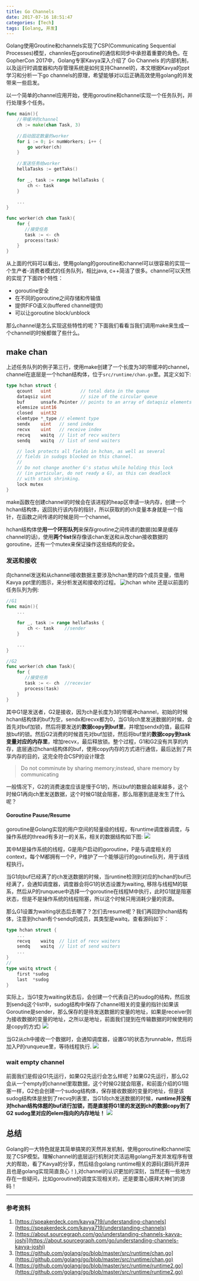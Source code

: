 ```yaml
---
title: Go Channels
date: 2017-07-16 18:51:47
categories: [Tech]
tags: [Golang, 并发]
---
```

Golang使用Groutine和channels实现了CSP(Communicating Sequential Processes)模型，channles在goroutine的通信和同步中承担着重要的角色。在GopherCon 2017中，Golang专家Kavya深入介绍了 Go Channels 的内部机制，以及运行时调度器和内存管理系统是如何支持Channel的，本文根据Kavya的ppt学习和分析一下go channels的原理，希望能够对以后正确高效使用golang的并发带来一些启发。

<!--more -->

以一个简单的channel应用开始，使用goroutine和channel实现一个任务队列，并行处理多个任务。
```Go
func main(){
    //带缓冲的channel
    ch := make(chan Task, 3)
    
    //启动固定数量的worker
    for i := 0; i< numWorkers; i++ {
        go worker(ch)
    }
    
    //发送任务给worker
    hellaTasks := getTaks()
    
    for _, task := range hellaTasks {
        ch <- task
    }
    
    ...
}

func worker(ch chan Task){
    for {
       //接受任务
       task := <- ch
       process(task)
    }
}
```
从上面的代码可以看出，使用golang的goroutine和channel可以很容易的实现一个生产者-消费者模式的任务队列，相比java, c++简洁了很多。channel可以天然的实现了下面四个特性：
- goroutine安全
- 在不同的goroutine之间存储和传输值
- 提供FIFO语义(buffered channel提供)
- 可以让goroutine block/unblock

那么channel是怎么实现这些特性的呢？下面我们看看当我们调用make来生成一个channel的时候都做了些什么。


## make chan
上述任务队列的例子第三行，使用make创建了一个长度为3的带缓冲的channel，channel在底层是一个hchan结构体，位于`src/runtime/chan.go`里。其定义如下:
```Go
type hchan struct {
    qcount   uint           // total data in the queue
    dataqsiz uint           // size of the circular queue
    buf      unsafe.Pointer // points to an array of dataqsiz elements
    elemsize uint16
    closed   uint32
    elemtype *_type // element type
    sendx    uint   // send index
    recvx    uint   // receive index
    recvq    waitq  // list of recv waiters
    sendq    waitq  // list of send waiters

    // lock protects all fields in hchan, as well as several
    // fields in sudogs blocked on this channel.
    //
    // Do not change another G's status while holding this lock
    // (in particular, do not ready a G), as this can deadlock
    // with stack shrinking.
    lock mutex
}
```
make函数在创建channel的时候会在该进程的heap区申请一块内存，创建一个hchan结构体，返回执行该内存的指针，所以获取的的ch变量本身就是一个指针，在函数之间传递的时候是同一个channel。

hchan结构体使**用一个环形队列**来保存groutine之间传递的数据(如果是缓存channel的话)，使用**两个list**保存像该chan发送和从改chan接收数据的goroutine，还有一个mutex来保证操作这些结构的安全。

### 发送和接收
向channel发送和从channel接收数据主要涉及hchan里的四个成员变量，借用Kavya ppt里的图示，来分析发送和接收的过程。
![hchan white ](http://7sbpmg.com1.z0.glb.clouddn.com/blog/images/hchan_white_gif.gif?imageView/0/w/600/)
还是以前面的任务队列为例:
```Go
//G1
func main(){
    ...
    
    for _, task := range hellaTasks {
        ch <- task    //sender
    }
    
    ...
}

//G2
func worker(ch chan Task){
    for {
       //接受任务
       task := <- ch  //recevier
       process(task)
    }
}
```
其中G1是发送者，G2是接收，因为ch是长度为3的带缓冲channel，初始的时候hchan结构体的buf为空，sendx和recvx都为0，当G1向ch里发送数据的时候，会首先对buf加锁，然后将要发送的**数据copy到buf里**，并增加sendx的值，最后释放buf的锁。然后G2消费的时候首先对buf加锁，然后将buf里的**数据copy到task变量对应的内存里**，增加recvx，最后释放锁。整个过程，G1和G2没有共享的内存，底层通过hchan结构体的buf，使用copy内存的方式进行通信，最后达到了共享内存的目的，这完全符合CSP的设计理念
> Do not comminute by sharing memory;instead, share memory by communicating

一般情况下，G2的消费速度应该是慢于G1的，所以buf的数据会越来越多，这个时候G1再向ch里发送数据，这个时候G1就会阻塞，那么阻塞到底是发生了什么呢？

#### Goroutine Pause/Resume
goroutine是Golang实现的用户空间的轻量级的线程，有runtime调度器调度，与操作系统的thread有多对一的关系，相关的数据结构如下图:
![](http://7sbpmg.com1.z0.glb.clouddn.com/blog/images/schedule.png?imageView/0/w/600/) 

其中M是操作系统的线程，G是用户启动的goroutine，P是与调度相关的context，每个M都拥有一个P，P维护了一个能够运行的goutine队列，用于该线程执行。

当G1向buf已经满了的ch发送数据的时候，当runtine检测到对应的hchan的buf已经满了，会通知调度器，调度器会将G1的状态设置为waiting, 移除与线程M的联系，然后从P的runqueue中选择一个goroutine在线程M中执行，此时G1就是阻塞状态，但是不是操作系统的线程阻塞，所以这个时候只用消耗少量的资源。

那么G1设置为waiting状态后去哪了？怎们去resume呢？我们再回到hchan结构体，注意到hchan有个sendq的成员，其类型是waitq，查看源码如下：
```Go
type hchan struct {
    ...
    recvq    waitq  // list of recv waiters
    sendq    waitq  // list of send waiters
    ...
}
//
type waitq struct {
    first *sudog
    last  *sudog
}
 ```

 实际上，当G1变为waiting状态后，会创建一个代表自己的sudog的结构，然后放到sendq这个list中，sudog结构中保存了channel相关的变量的指针(如果该Goroutine是sender，那么保存的是待发送数据的变量的地址，如果是receiver则为接收数据的变量的地址，之所以是地址，前面我们提到在传输数据的时候使用的是copy的方式)
 ![](http://7sbpmg.com1.z0.glb.clouddn.com/blog/images/sendq.png?imageView/0/w/600/)
 
 当G2从ch中接收一个数据时，会通知调度器，设置G1的状态为runnable，然后将加入P的runqueue里，等待线程执行.
 ![](http://7sbpmg.com1.z0.glb.clouddn.com/blog/images/G12Runnable.png?imageView/0/w/600/)
 
 ### wait empty channel
 前面我们是假设G1先运行，如果G2先运行会怎么样呢？如果G2先运行，那么G2会从一个empty的channel里取数据，这个时候G2就会阻塞，和前面介绍的G1阻塞一样，G2也会创建一个sudog结构体，保存接收数据的变量的地址，但是该sudog结构体是放到了recvq列表里，当G1向ch发送数据的时候，**runtime并没有对hchan结构体题的buf进行加锁，而是直接将G1里的发送到ch的数据copy到了G2 sudog里对应的elem指向的内存地址！**
 ![](http://7sbpmg.com1.z0.glb.clouddn.com/blog/images/G2%20wait.png?imageView/0/w/600/) 

 ## 总结
Golang的一大特色就是其简单搞笑的天然并发机制，使用goroutine和channel实现了CSP模型。理解channel的底层运行机制对灵活运用golang开发并发程序有很大的帮助，看了Kavya的分享，然后结合golang runtime相关的源码(源码开源并且也是golang实现简直良心！),对channel的认识更加的深刻，当然还有一些地方存在一些疑问，比如goroutine的调度实现相关的，还是要潜心膜拜大神们的源码！


---
### 参考资料
1. [https://speakerdeck.com/kavya719/understanding-channels](https://speakerdeck.com/kavya719/understanding-channels)
2. [https://about.sourcegraph.com/go/understanding-channels-kavya-joshi](https://about.sourcegraph.com/go/understanding-channels-kavya-joshi)
3. [https://github.com/golang/go/blob/master/src/runtime/chan.go](https://github.com/golang/go/blob/master/src/runtime/chan.go)
4. [https://github.com/golang/go/blob/master/src/runtime/runtime2.go](https://github.com/golang/go/blob/master/src/runtime/runtime2.go)



